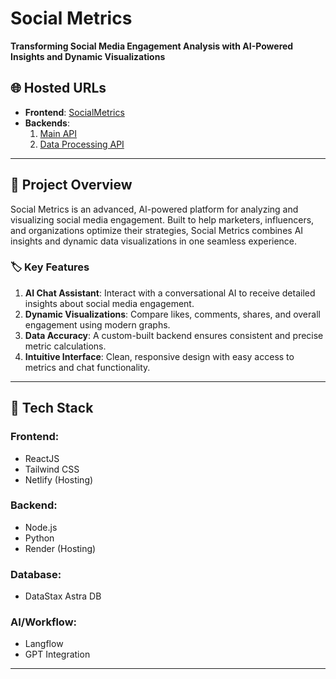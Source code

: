# Social Metrics

**Transforming Social Media Engagement Analysis with AI-Powered Insights and Dynamic Visualizations**

## 🌐 Hosted URLs

- **Frontend**: [SocialMetrics](https://socialmetrix.netlify.app)
- **Backends**:
  1. [Main API](https://social-metrics-backend.onrender.com)
  2. [Data Processing API](https://social-metrics-data.onrender.com)

---

## 📜 Project Overview

Social Metrics is an advanced, AI-powered platform for analyzing and visualizing social media engagement. Built to help marketers, influencers, and organizations optimize their strategies, Social Metrics combines AI insights and dynamic data visualizations in one seamless experience.

### 🏷 Key Features

1. **AI Chat Assistant**: Interact with a conversational AI to receive detailed insights about social media engagement.
2. **Dynamic Visualizations**: Compare likes, comments, shares, and overall engagement using modern graphs.
3. **Data Accuracy**: A custom-built backend ensures consistent and precise metric calculations.
4. **Intuitive Interface**: Clean, responsive design with easy access to metrics and chat functionality.

---

## 🧠 Tech Stack

### Frontend:

- ReactJS
- Tailwind CSS
- Netlify (Hosting)

### Backend:

- Node.js
- Python
- Render (Hosting)

### Database:

- DataStax Astra DB

### AI/Workflow:

- Langflow
- GPT Integration

---
